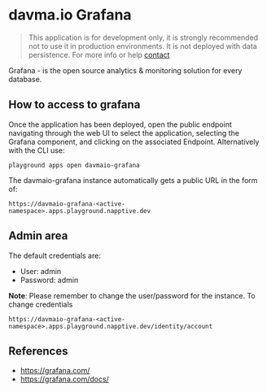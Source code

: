 # davma.io Grafana

> This application is for development only, it is strongly recommended not to use it in production environments. It is not deployed with data persistence. For more info or help [contact](mailto:contact@davma.io)

Grafana - is the open source analytics & monitoring solution for every database.

## How to access to grafana

Once the application has been deployed, open the public endpoint navigating through the web UI to select the application, selecting the Grafana component, and clicking on the associated Endpoint. Alternatively with the CLI use:

```
playground apps open davmaio-grafana
```

The davmaio-grafana instance automatically gets a public URL in the form of:

```
https://davmaio-grafana-<active-namespace>.apps.playground.napptive.dev
```

## Admin area

The default credentials are:

* User: admin
* Password: admin

**Note**: Please remember to change the user/password for the instance.
To change credentials
```
https://davmaio-grafana-<active-namespace>.apps.playground.napptive.dev/identity/account
```

## References
* https://grafana.com/
* https://grafana.com/docs/